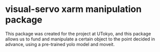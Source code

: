 # visual-servo xarm manipulation package

This package was created for the project at UTokyo, and this package allows us to fund and manipulate a certain object to the point decided in advance, using a pre-trained yolo model and moveit.
